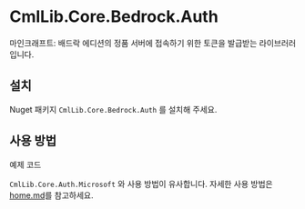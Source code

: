 # CmlLib.Core.Bedrock.Auth

마인크래프트: 배드락 에디션의 정품 서버에 접속하기 위한 토큰을 발급받는 라이브러러입니다.

## 설치

Nuget 패키지 `CmlLib.Core.Bedrock.Auth` 를 설치해 주세요.

## 사용 방법

예제 코드

`CmlLib.Core.Auth.Microsoft` 와 사용 방법이 유사합니다. 자세한 사용 방법은 [home.md](../cmllib.core.auth.microsoft/README.md "mention")를 참고하세요.
